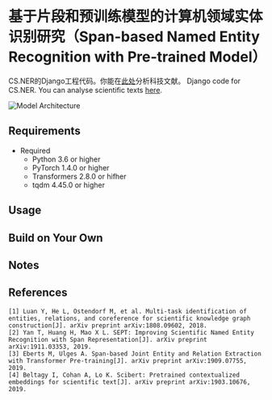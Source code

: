 # 基于片段和预训练模型的计算机领域实体识别研究（Span-based Named Entity Recognition with Pre-trained Model）

CS.NER的Django工程代码。你能在[此处](101.124.42.4:4789)分析科技文献。
Django code for CS.NER. You can analyse scientific texts [here](101.124.42.4:4789).

![Model Architecture](https://i.imgur.com/VfpeRJL.png)

## Requirements
- Required
  - Python 3.6 or higher
  - PyTorch 1.4.0 or higher
  - Transformers 2.8.0 or hifher
  - tqdm 4.45.0 or higher

## Usage


## Build on Your Own


## Notes


## References
```
[1] Luan Y, He L, Ostendorf M, et al. Multi-task identification of entities, relations, and coreference for scientific knowledge graph construction[J]. arXiv preprint arXiv:1808.09602, 2018.
[2] Yan T, Huang H, Mao X L. SEPT: Improving Scientific Named Entity Recognition with Span Representation[J]. arXiv preprint arXiv:1911.03353, 2019.
[3] Eberts M, Ulges A. Span-based Joint Entity and Relation Extraction with Transformer Pre-training[J]. arXiv preprint arXiv:1909.07755, 2019.
[4] Beltagy I, Cohan A, Lo K. Scibert: Pretrained contextualized embeddings for scientific text[J]. arXiv preprint arXiv:1903.10676, 2019.
```
